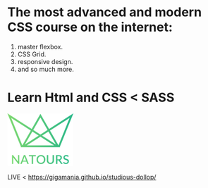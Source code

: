 # The most advanced and modern CSS course on the internet: 
  1. master flexbox. 
  2. CSS Grid. 
  3. responsive design.
  4. and so much more.

# Learn Html and CSS < SASS

![](img/logo-green-1x.png)

LIVE < https://gigamania.github.io/studious-dollop/
